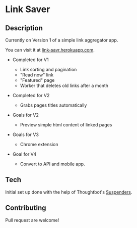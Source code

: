 # Link Saver

## Description

Currently on Version 1 of a simple link aggregator app.

You can visit it at [link-savr.herokuapp.com](https://link-savr.herokuapp.com).

* Completed for V1
  - Link sorting and pagination
  - "Read now" link
  - "Featured" page
  - Worker that deletes old links after a month

* Completed for V2
  - Grabs pages titles automatically

* Goals for V2
  - Preview simple html content of linked pages

* Goals for V3
  - Chrome extension

* Goal for V4
  - Convert to API and mobile app.

## Tech

Initial set up done with the help of Thoughtbot's [Suspenders](https://github.com/thoughtbot/suspenders).

## Contributing

Pull request are welcome!
